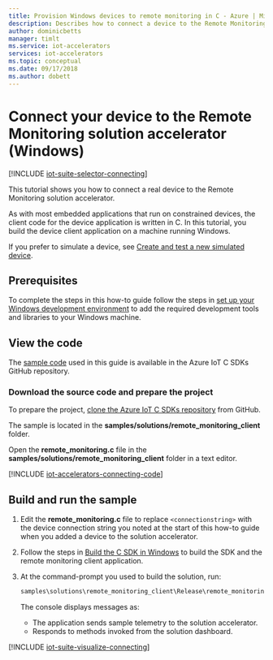 ```yaml
---
title: Provision Windows devices to remote monitoring in C - Azure | Microsoft Docs
description: Describes how to connect a device to the Remote Monitoring solution accelerator using an application written in C running on Windows.
author: dominicbetts
manager: timlt
ms.service: iot-accelerators
services: iot-accelerators
ms.topic: conceptual
ms.date: 09/17/2018
ms.author: dobett
---
```


# Connect your device to the Remote Monitoring solution accelerator (Windows)

[!INCLUDE [iot-suite-selector-connecting](../../includes/iot-suite-selector-connecting.md)]

This tutorial shows you how to connect a real device to the Remote Monitoring solution accelerator.

As with most embedded applications that run on constrained devices, the client code for the device application is written in C. In this tutorial, you build the device client application on a machine running Windows.

If you prefer to simulate a device, see [Create and test a new simulated device](iot-accelerators-remote-monitoring-create-simulated-device.md).

## Prerequisites

To complete the steps in this how-to guide follow the steps in [set up your Windows development environment](https://github.com/Azure/azure-iot-sdk-c/blob/master/doc/devbox_setup.md#set-up-a-windows-development-environment) to add the required development tools and libraries to your Windows machine.

## View the code

The [sample code](https://github.com/Azure/azure-iot-sdk-c/tree/master/samples/solutions/remote_monitoring_client) used in this guide is available in the Azure IoT C SDKs GitHub repository.

### Download the source code and prepare the project

To prepare the project, [clone the Azure IoT C SDKs repository](https://github.com/Azure/azure-iot-sdk-c/blob/master/doc/devbox_setup.md#set-up-a-windows-development-environment) from GitHub.

The sample is located in the **samples/solutions/remote_monitoring_client** folder.

Open the **remote_monitoring.c** file in the **samples/solutions/remote_monitoring_client** folder in a text editor.

[!INCLUDE [iot-accelerators-connecting-code](../../includes/iot-accelerators-connecting-code.md)]

## Build and run the sample

1. Edit the **remote_monitoring.c** file to replace `<connectionstring>` with the device connection string you noted at the start of this how-to guide when you added a device to the solution accelerator.

1. Follow the steps in [Build the C SDK in Windows](https://github.com/Azure/azure-iot-sdk-c/blob/master/doc/devbox_setup.md#build-the-c-sdk-in-windows) to build the SDK and the remote monitoring client application.

1. At the command-prompt you used to build the solution, run:

    ```cmd
    samples\solutions\remote_monitoring_client\Release\remote_monitoring_client.exe
    ```

    The console displays messages as:

    - The application sends sample telemetry to the solution accelerator.
    - Responds to methods invoked from the solution dashboard.

[!INCLUDE [iot-suite-visualize-connecting](../../includes/iot-suite-visualize-connecting.md)]
